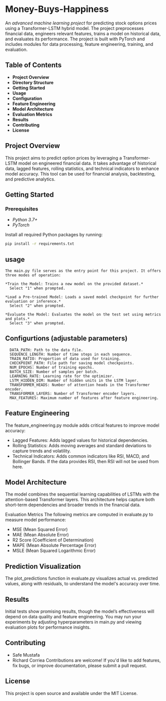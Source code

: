 # Money-Buys-Happiness
An *advanced machine learning project* for predicting stock options prices using a Transformer-LSTM hybrid model. The project preprocesses financial data, engineers relevant features, trains a model on historical data, and evaluates its performance. The project is built with PyTorch and includes modules for data processing, feature engineering, training, and evaluation.

## Table of Contents
- **Project Overview**
- **Directory Structure**
- **Getting Started**
- **Usage**
- **Configuration**
- **Feature Engineering**
- **Model Architecture**
- **Evaluation Metrics**
- **Results**
- **Contributing**
- **License**

## Project Overview
This project aims to predict option prices by leveraging a Transformer-LSTM model on engineered financial data. It takes advantage of historical data, lagged features, rolling statistics, and technical indicators to enhance model accuracy. This tool can be used for financial analysis, backtesting, and predictive analytics.

## Getting Started

### Prerequisites
- *Python 3.7+*
- *PyTorch*

Install all required Python packages by running:
```bash
pip install -r requirements.txt

```

## usage
```
The main.py file serves as the entry point for this project. It offers three modes of operation:

*Train the Model: Trains a new model on the provided dataset.*
  Select "1" when prompted.

*Load a Pre-trained Model: Loads a saved model checkpoint for further evaluation or inference.*
  Select "2" when prompted.

*Evaluate the Model: Evaluates the model on the test set using metrics and plots.*
  Select "3" when prompted.
```
## Configurtions (adjustable parameters)
```
  DATA_PATH: Path to the data file.
  SEQUENCE_LENGTH: Number of time steps in each sequence.
  TRAIN_RATIO: Proportion of data used for training.
  CHECKPOINT_PATH: File path for saving model checkpoints.
  NUM_EPOCHS: Number of training epochs.
  BATCH_SIZE: Number of samples per batch.
  LEARNING_RATE: Learning rate for the optimizer.
  LSTM_HIDDEN_DIM: Number of hidden units in the LSTM layer.
  TRANSFORMER_HEADS: Number of attention heads in the Transformer encoder.
  TRANSFORMER_LAYERS: Number of Transformer encoder layers.
  MAX_FEATURES: Maximum number of features after feature engineering.  

```
## Feature Engineering
The feature_engineering.py module adds critical features to improve model accuracy:
  - Lagged Features: Adds lagged values for historical dependencies.
  - Rolling Statistics: Adds moving averages and standard deviations to capture trends and volatility.
  - Technical Indicators: Adds common indicators like RSI, MACD, and Bollinger Bands. If the data provides RSI, then RSI will not be used from here.


## Model Architecture
  The model combines the sequential learning capabilities of LSTMs with the attention-based Transformer layers. This architecture helps capture both short-term  dependencies and broader trends in the financial data.

Evaluation Metrics
  The following metrics are computed in evaluate.py to measure model performance:
  
 - MSE (Mean Squared Error)
  - MAE (Mean Absolute Error)
  - R2 Score (Coefficient of Determination)
  - MAPE (Mean Absolute Percentage Error)
  - MSLE (Mean Squared Logarithmic Error)


## Prediction Visualization
The plot_predictions function in evaluate.py visualizes actual vs. predicted values, along with residuals, to understand the model's accuracy over time.

## Results
  Initial tests show promising results, though the model’s effectiveness will depend on data quality and feature engineering. You may run your experiments by adjusting hyperparameters in main.py and viewing evaluation plots for performance insights.

## Contributing
  - Safe Mustafa
  - Richard Corriea
  Contributions are welcome! If you'd like to add features, fix bugs, or improve documentation, please submit a pull request. 

## License
This project is open source and available under the MIT License.
    

